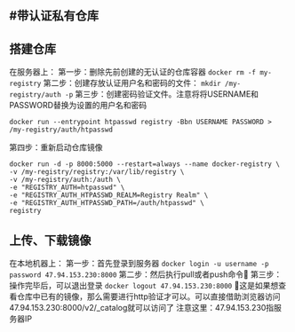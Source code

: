 #带认证私有仓库
---
## 搭建仓库
在服务器上：
第一步：删除先前创建的无认证的仓库容器
`docker rm -f my-registry`
第二步：创建存放认证用户名和密码的文件：
`mkdir /my-registry/auth -p`
第三步：创建密码验证文件。注意将将USERNAME和PASSWORD替换为设置的用户名和密码
```
docker run --entrypoint htpasswd registry -Bbn USERNAME PASSWORD > /my-registry/auth/htpasswd
```
第四步：重新启动仓库镜像
```
docker run -d -p 8000:5000 --restart=always --name docker-registry \
-v /my-registry/registry:/var/lib/registry \
-v /my-registry/auth:/auth \
-e "REGISTRY_AUTH=htpasswd" \
-e "REGISTRY_AUTH_HTPASSWD_REALM=Registry Realm" \
-e "REGISTRY_AUTH_HTPASSWD_PATH=/auth/htpasswd" \
registry
```


## 上传、下载镜像
在本地机器上：
第一步：首先登录到服务器
`docker login -u username -p password 47.94.153.230:8000`
第二步：然后执行pull或者push命令	第三步：操作完毕后，可以退出登录
`docker logout 47.94.153.230:8000`
这是如果想查看仓库中已有的镜像，那么需要进行http验证才可以。可以直接借助浏览器访问47.94.153.230:8000/v2/_catalog就可以访问了
注意这里：47.94.153.230指服务器IP

